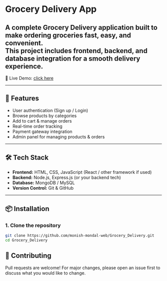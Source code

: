 ﻿# Grocery Delivery App

A complete Grocery Delivery application built to make ordering groceries fast, easy, and convenient.  
This project includes frontend, backend, and database integration for a smooth delivery experience.
---

🔗 Live Demo: [click here](https://grocery-delivery-beta.vercel.app/)

---

## 🚀 Features
- User authentication (Sign up / Login)
- Browse products by categories
- Add to cart & manage orders
- Real-time order tracking
- Payment gateway integration
- Admin panel for managing products & orders

---

## 🛠 Tech Stack
- **Frontend:** HTML, CSS, JavaScript (React / other framework if used)
- **Backend:** Node.js, Express.js (or your backend tech)
- **Database:** MongoDB / MySQL
- **Version Control:** Git & GitHub

---

## 📦 Installation

### 1. Clone the repository
```bash
git clone https://github.com/monish-mondal-web/Grocery_Delivery.git 
cd Grocery_Delivery
```

## 🤝 Contributing

Pull requests are welcome! For major changes, please open an issue first to discuss what you would like to change.

